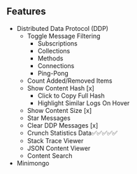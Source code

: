 ## Features

- Distributed Data Protocol (DDP)
    - Toggle Message Filtering 
        - Subscriptions
        - Collections
        - Methods
        - Connections
        - Ping-Pong
    - Count Added/Removed Items
    - Show Content Hash [x]
        - Click to Copy Full Hash
        - Highlight Similar Logs On Hover
    - Show Content Size [x]
    - Star Messages
    - Clear DDP Messages [x]
    - Crunch Statistics Data✅✅✅✅✅
    - Stack Trace Viewer
    - JSON Content Viewer
    - Content Search
- Minimongo